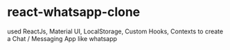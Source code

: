 # react-whatsapp-clone
used ReactJs, Material UI, LocalStorage, Custom Hooks, Contexts to create a Chat / Messaging App like whatsapp
